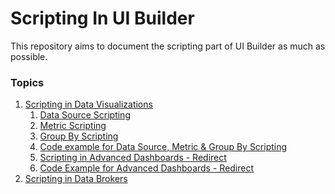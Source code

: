 ﻿# Scripting In UI Builder
This repository aims to document the scripting part of UI Builder as much as possible.


### Topics
1. [Scripting in Data Visualizations](./pages/data_visualizations.md)
	1. [Data Source Scripting](./pages/data_visualizations.md#data_source_scripting)
	2. [Metric Scripting](./pages/data_visualizations.md#metric_scripting)
	3. [Group By Scripting](./pages/data_visualizations.md#group_by_scripting)
	4. [Code example for Data Source, Metric & Group By Scripting](./pages/data_visualizations.md#data_metric_example)
	5. [Scripting in Advanced Dashboards - Redirect](./pages/data_visualizations.md#dashboard_redirect)
	6. [Code Example for Advanced Dashboards - Redirect](./pages/data_visualizations.md#dashboard_redirect_code)
2. [Scripting in Data Brokers](./pages/data_brokers.md)




